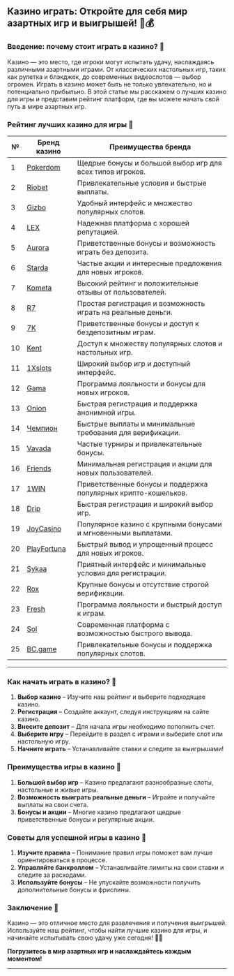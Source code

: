 ## Казино играть: Откройте для себя мир азартных игр и выигрышей! 🎰💰

### Введение: почему стоит играть в казино? 🎯

Казино — это место, где игроки могут испытать удачу, наслаждаясь различными азартными играми. От классических настольных игр, таких как рулетка и блэкджек, до современных видеослотов — выбор огромен. Играть в казино может быть не только увлекательно, но и потенциально прибыльно. В этой статье мы расскажем о лучших казино для игры и представим рейтинг платформ, где вы можете начать свой путь в мире азартных игр.

### Рейтинг лучших казино для игры 🏅

| №  | Бренд казино  | Преимущества бренда                                            |
|----|---------------|---------------------------------------------------------------|
| 1  | [Pokerdom](https://brandplay.link/4k77v2yx) | Щедрые бонусы и большой выбор игр для всех типов игроков.   |
| 2  | [Riobet](https://brandplay.link/7xBLTPyj) | Привлекательные условия и быстрые выплаты.                   |
| 3  | [Gizbo](https://brandplay.link/bprXw4YV) | Удобный интерфейс и множество популярных слотов.            |
| 4  | [LEX](https://brandplay.link/zW4hdDFV) | Надежная платформа с хорошей репутацией.                    |
| 5  | [Aurora](https://10trafic-stat2.com/click/668546556bcc6313411604bd/6766/13032/subaccount) | Приветственные бонусы и возможность играть без депозита.     |
| 6  | [Starda](https://brandplay.link/fB7xwRFL) | Частые акции и интересные предложения для новых игроков.      |
| 7  | [Kometa](https://brandplay.link/8ZymQJV8) | Высокий рейтинг и положительные отзывы от пользователей.      |
| 8  | [R7](https://brandplay.link/bMd3Yjsw) | Простая регистрация и возможность играть на реальные деньги.  |
| 9  | [7K](https://brandplay.link/BvQyFShp) | Приветственные бонусы и доступ к бездепозитным играм.       |
| 10 | [Kent](https://brandplay.link/Fv2WP3js) | Доступ к множеству популярных слотов и настольных игр.       |
| 11 | [1Xslots](https://brandplay.link/hSB1khtr) | Широкий выбор игр и доступный интерфейс.                     |
| 12 | [Gama](https://brandplay.link/j6NMKsDz) | Программа лояльности и бонусы для новых игроков.              |
| 13 | [Onion](https://brandplay.link/zBGRVpQ9) | Быстрая регистрация и поддержка анонимной игры.              |
| 14 | [Чемпион](https://temon-gter.cfd/go/lRq?p80412p304504pcc44t17455) | Быстрые выплаты и минимальные требования для верификации.    |
| 15 | [Vavada](https://vavadapartner.pro/?promo=ea5c9275-6854-4505-94fc-95ab18221945-linkb2) | Частые турниры и привлекательные бонусы.                      |
| 16 | [Friends](https://gofriends.vc/linkb2) | Минимальная регистрация и акции для новых пользователей.      |
| 17 | [1WIN](https://brandplay.link/smXVpBbG) | Приветственные бонусы и поддержка популярных крипто-кошельков. |
| 18 | [Drip](https://drp-ircp01.com/c07e6a3db) | Быстрая регистрация и широкий выбор игр.                     |
| 19 | [JoyCasino](https://rpc30.call2me.pro/?/ru/registration?apkpop=0&partner=p24970p3291217pc98f) | Популярное казино с крупными бонусами и мгновенными выплатами. |
| 20 | [PlayFortuna](https://fortunapromo.net/alt/playfortuna/registration?0dc4a9362a71feb7e3f165fb8e766f70) | Быстрый вывод и упрощенный процесс для новых игроков.       |
| 21 | [Sykaa](https://s-two-way.com/?source=linkb2&pid=30697) | Приятный интерфейс и минимальные условия для регистрации.     |
| 22 | [Rox](https://rox-pvwfpjgcxe.com/cb1ee18a5) | Крупные бонусы и отсутствие строгой верификации.              |
| 23 | [Fresh](https://fresh-eumwkxwao.com/c3f7b485d) | Программа лояльности и быстрый доступ к играм.                |
| 24 | [Sol](https://sol-mmtdzfbaco.com/cb2415bca) | Современная платформа с возможностью быстрого вывода.         |
| 25 | [BC.game](https://partnerbcgame.com/dcc53d441) | Привлекательные бонусы и поддержка популярных слотов.         |

---

### Как начать играть в казино? 🎲

1. **Выбор казино** – Изучите наш рейтинг и выберите подходящее казино.
2. **Регистрация** – Создайте аккаунт, следуя инструкциям на сайте казино.
3. **Внесите депозит** – Для начала игры необходимо пополнить счет.
4. **Выберите игру** – Перейдите в раздел с играми и выберите слот или настольную игру.
5. **Начните играть** – Устанавливайте ставки и следите за выигрышами!

### Преимущества игры в казино 🎉

1. **Большой выбор игр** – Казино предлагают разнообразные слоты, настольные и живые игры.
2. **Возможность выиграть реальные деньги** – Играйте и получайте выплаты на свои счета.
3. **Бонусы и акции** – Многие казино предлагают щедрые приветственные бонусы и регулярные акции.

### Советы для успешной игры в казино 🎯

1. **Изучите правила** – Понимание правил игры поможет вам лучше ориентироваться в процессе.
2. **Управляйте банкроллом** – Устанавливайте лимиты на свои ставки и следите за расходами.
3. **Используйте бонусы** – Не упускайте возможности получить дополнительные бонусы и фриспины.

### Заключение 📝

Казино — это отличное место для развлечения и получения выигрышей. Используйте наш рейтинг, чтобы найти лучшие казино для игры, и начинайте испытывать свою удачу уже сегодня! 🎰💵

**Погрузитесь в мир азартных игр и наслаждайтесь каждым моментом!**

---
